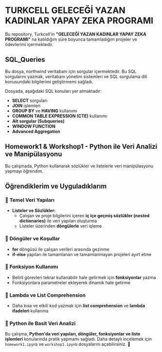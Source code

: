 # TURKCELL GELECEĞİ YAZAN KADINLAR YAPAY ZEKA PROGRAMI

Bu repository, Turkcell'in **"GELECEĞİ YAZAN KADINLAR YAPAY ZEKA PROGRAMI"** na katıldığım süre boyunca tamamladığım projeler ve ödevlerimi içermektedir.

## SQL_Queries

Bu dosya, northwind veritabanı için sorgular içermektedir. Bu SQL sorgularını yazmak, veritabanı yönetim sistemleri ve SQL sorgulama dili konusundaki bilgilerimi geliştirmemi sağladı. 

Dosyada, aşağıdaki SQL konuları yer almaktadır:
- **SELECT** sorguları
- **JOIN** işlemleri
- **GROUP BY** ve **HAVING** kullanımı
- **COMMON TABLE EXPRESSION (CTE)** kullanımı
- **Alt sorgular (Subqueries)**
- **WİNDOW FUNCTION**
- **Advanced Aggregation**

## Homework1 & Workshop1 - Python ile Veri Analizi ve Manipülasyonu

Bu çalışmada, Python kullanarak sözlükler ve listelerle veri manipülasyonu yapmayı öğrendim.

## Öğrendiklerim ve Uyguladıklarım

### 🔹 **Temel Veri Yapıları**
- **Listeler ve Sözlükler:**  
  - Çalışan ve proje bilgilerini içeren **iç içe geçmiş sözlükler (nested dictionaries)** ile veri yapıları oluşturma  
  - Listeler üzerinden **döngülerle** veri işleme  

### 🔹 **Döngüler ve Koşullar**
- **for** döngüsü ile çalışan verileri arasında gezinme  
- **if-else** yapıları ile tamamlanan ve tamamlanmayan projeleri ayırt etme  

### 🔹 **Fonksiyon Kullanımı**
- Belirli görevleri tekrar kullanabilir hale getirmek için **fonksiyonlar** yazma  
- Fonksiyonlara parametreler ekleyerek dinamik hale getirme  

### 🔹 **Lambda ve List Comprehension**
- Daha kısa ve etkili kod yazmak için **list comprehension** ve **lambda ifadeleri** kullanma  

### 🔹 **Python ile Basit Veri Analizi**

Bu çalışma, **Python'da veri yapıları, döngüler, fonksiyonlar ve liste işlemleri** konularında pratik yapmamı sağladı. Daha detaylı incelemek için `homework1.ipynb` ve `workshop1.ipynb`  dosyalarını açabilirsiniz. 🚀

